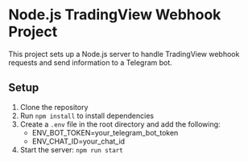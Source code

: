 # Node.js TradingView Webhook Project

This project sets up a Node.js server to handle TradingView webhook requests and send information to a Telegram bot.

## Setup

1. Clone the repository
2. Run `npm install` to install dependencies
3. Create a `.env` file in the root directory and add the following:
    - ENV_BOT_TOKEN=your_telegram_bot_token
    - ENV_CHAT_ID=your_chat_id
4. Start the server: `npm run start`